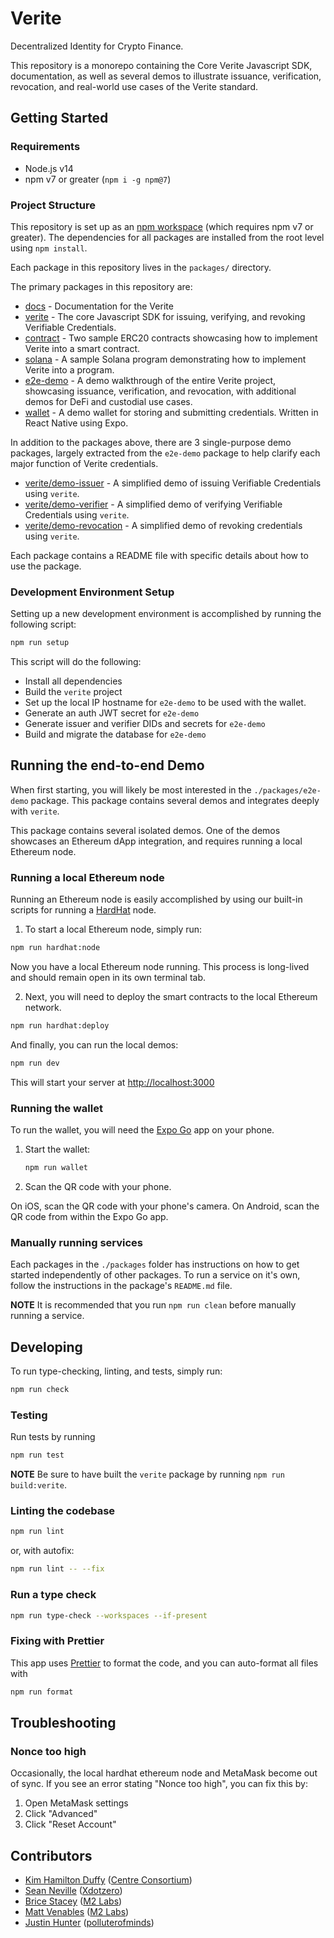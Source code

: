 # Verite

Decentralized Identity for Crypto Finance.

This repository is a monorepo containing the Core Verite Javascript SDK, documentation, as well as several demos to illustrate issuance, verification, revocation, and real-world use cases of the Verite standard.

## Getting Started

### Requirements

- Node.js v14
- npm v7 or greater (`npm i -g npm@7`)

### Project Structure

This repository is set up as an [npm workspace](https://docs.npmjs.com/cli/v7/using-npm/workspaces) (which requires npm v7 or greater). The dependencies for all packages are installed from the root level using `npm install`.

Each package in this repository lives in the `packages/` directory.

The primary packages in this repository are:

- [docs](./packages/docs) - Documentation for the Verite
- [verite](./packages/verite) - The core Javascript SDK for issuing, verifying, and revoking Verifiable Credentials.
- [contract](./packages/contract) - Two sample ERC20 contracts showcasing how to implement Verite into a smart contract.
- [solana](./packages/solana) - A sample Solana program demonstrating how to implement Verite into a program.
- [e2e-demo](./packages/e2e-demo) - A demo walkthrough of the entire Verite project, showcasing issuance, verification, and revocation, with additional demos for DeFi and custodial use cases.
- [wallet](./packages/wallet) - A demo wallet for storing and submitting credentials. Written in React Native using Expo.

In addition to the packages above, there are 3 single-purpose demo packages, largely extracted
from the `e2e-demo` package to help clarify each major function of Verite credentials.

- [verite/demo-issuer](./packages/demo-issuer) - A simplified demo of issuing Verifiable Credentials using `verite`.
- [verite/demo-verifier](./packages/demo-verifier) - A simplified demo of verifying Verifiable Credentials using `verite`.
- [verite/demo-revocation](./packages/demo-revocation) - A simplified demo of revoking credentials using `verite`.

Each package contains a README file with specific details about how to use the package.

### Development Environment Setup

Setting up a new development environment is accomplished by running the following script:

```sh
npm run setup
```

This script will do the following:

- Install all dependencies
- Build the `verite` project
- Set up the local IP hostname for `e2e-demo` to be used with the wallet.
- Generate an auth JWT secret for `e2e-demo`
- Generate issuer and verifier DIDs and secrets for `e2e-demo`
- Build and migrate the database for `e2e-demo`

## Running the end-to-end Demo

When first starting, you will likely be most interested in the `./packages/e2e-demo` package. This package contains several demos and integrates deeply with `verite`.

This package contains several isolated demos. One of the demos showcases an Ethereum dApp integration, and requires running a local Ethereum node.

### Running a local Ethereum node

Running an Ethereum node is easily accomplished by using our built-in scripts for running a [HardHat](https://hardhat.org) node.

1. To start a local Ethereum node, simply run:

```sh
npm run hardhat:node
```

Now you have a local Ethereum node running. This process is long-lived and should remain open in its own terminal tab.

2. Next, you will need to deploy the smart contracts to the local Ethereum network.

```sh
npm run hardhat:deploy
```

And finally, you can run the local demos:

```sh
npm run dev
```

This will start your server at [http://localhost:3000](http://localhost:3000)

### Running the wallet

To run the wallet, you will need the [Expo Go](https://expo.dev/client) app on your phone.

1. Start the wallet:

   ```sh
   npm run wallet
   ```

2. Scan the QR code with your phone.

On iOS, scan the QR code with your phone's camera.
On Android, scan the QR code from within the Expo Go app.

### Manually running services

Each packages in the `./packages` folder has instructions on how to get started
independently of other packages. To run a service on it's own, follow the instructions
in the package's `README.md` file.

**NOTE** It is recommended that you run `npm run clean` before manually running a service.

## Developing

To run type-checking, linting, and tests, simply run:

```sh
npm run check
```

### Testing

Run tests by running

```sh
npm run test
```

**NOTE** Be sure to have built the `verite` package by running `npm run build:verite`.

### Linting the codebase

```sh
npm run lint
```

or, with autofix:

```sh
npm run lint -- --fix
```

### Run a type check

```sh
npm run type-check --workspaces --if-present
```

### Fixing with Prettier

This app uses [Prettier](https://prettier.io) to format the code, and you can auto-format all files with

```sh
npm run format
```

## Troubleshooting

### Nonce too high

Occasionally, the local hardhat ethereum node and MetaMask become out of sync. If you see an error stating "Nonce too high", you can fix this by:

1. Open MetaMask settings
2. Click "Advanced"
3. Click "Reset Account"

## Contributors

- [Kim Hamilton Duffy](https://github.com/kimdhamilton) ([Centre Consortium](https://centre.io))
- [Sean Neville](https://github.com/psnevio) ([Xdotzero](http://xdotzero.com))
- [Brice Stacey](https://github.com/bricestacey) ([M2 Labs](https://m2.xyz))
- [Matt Venables](https://github.com/venables) ([M2 Labs](https://m2.xyz))
- [Justin Hunter](https://github.com/polluterofminds) ([polluterofminds](https://polluterofminds.com))
